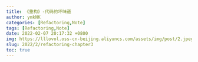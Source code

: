 ```yaml
---
title: 《重构》-代码的坏味道
author: ymkNK
categories: [Refactoring,Note]
tags: [Refactoring,Note]
date: 2022-02-07 20:17:32 +0800
img: https://lllovol.oss-cn-beijing.aliyuncs.com/assets/img/post/2.jpeg
slug: 2022/2/refactoring-chapter3
toc: true
---
```

